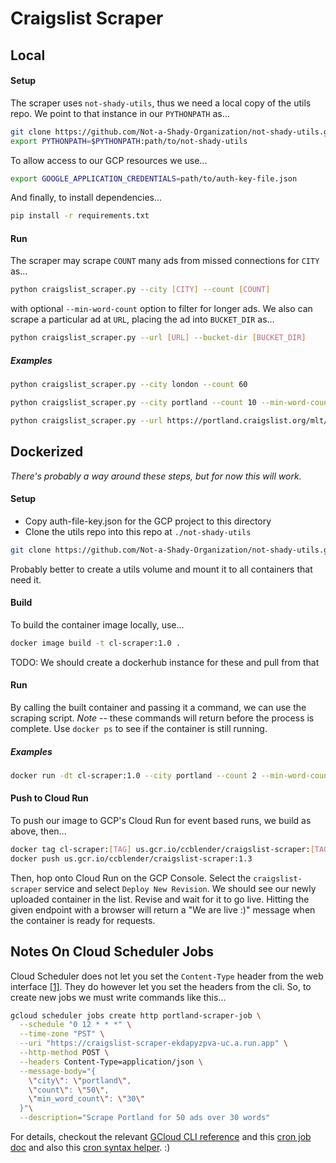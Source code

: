 # Craigslist Scraper

## Local
#### Setup
The scraper uses `not-shady-utils`, thus we need a local copy of the utils repo. We point to that instance in our `PYTHONPATH` as...

```bash
git clone https://github.com/Not-a-Shady-Organization/not-shady-utils.git
export PYTHONPATH=$PYTHONPATH:path/to/not-shady-utils
```

To allow access to our GCP resources we use...

```bash
export GOOGLE_APPLICATION_CREDENTIALS=path/to/auth-key-file.json
```

And finally, to install dependencies...

```bash
pip install -r requirements.txt
```

#### Run
The scraper may scrape `COUNT` many ads from missed connections for `CITY` as...

```bash
python craigslist_scraper.py --city [CITY] --count [COUNT]
```

with optional `--min-word-count` option to filter for longer ads. We also can scrape a particular ad at `URL`, placing the ad into `BUCKET_DIR` as...

```bash
python craigslist_scraper.py --url [URL] --bucket-dir [BUCKET_DIR]
```

##### Examples
```bash
python craigslist_scraper.py --city london --count 60
```

```bash
python craigslist_scraper.py --city portland --count 10 --min-word-count 50
```

```bash
python craigslist_scraper.py --url https://portland.craigslist.org/mlt/mis/d/portland-heather-red-haired-beauty/7042927716.html --bucket-dir awesome-ads
```

## Dockerized
*There's probably a way around these steps, but for now this will work.*

#### Setup
- Copy auth-file-key.json for the GCP project to this directory
- Clone the utils repo into this repo at `./not-shady-utils`

```bash
git clone https://github.com/Not-a-Shady-Organization/not-shady-utils.git
```

Probably better to create a utils volume and mount it to all containers that need it.

#### Build
To build the container image locally, use...

```bash
docker image build -t cl-scraper:1.0 .
```

TODO: We should create a dockerhub instance for these and pull from that

#### Run
By calling the built container and passing it a command, we can use the scraping script. *Note* -- these commands will return before the process is complete. Use `docker ps` to see if the container is still running.

##### Examples
```bash
docker run -dt cl-scraper:1.0 --city portland --count 2 --min-word-count 30
```

#### Push to Cloud Run
To push our image to GCP's Cloud Run for event based runs, we build as above, then...

```bash
docker tag cl-scraper:[TAG] us.gcr.io/ccblender/craigslist-scraper:[TAG]
docker push us.gcr.io/ccblender/craigslist-scraper:1.3
```

Then, hop onto Cloud Run on the GCP Console. Select the `craigslist-scraper` service and select `Deploy New Revision`. We should see our newly uploaded container in the list. Revise and wait for it to go live. Hitting the given endpoint with a browser will return a "We are live :)" message when the container is ready for requests.


## Notes On Cloud Scheduler Jobs
Cloud Scheduler does not let you set the `Content-Type` header from the web interface [[1]](https://stackoverflow.com/questions/53216177/http-triggering-cloud-function-with-cloud-scheduler). They do however let you set the headers from the cli. So, to create new jobs we must write commands like this...

```bash
gcloud scheduler jobs create http portland-scraper-job \
  --schedule "0 12 * * *" \
  --time-zone "PST" \
  --uri "https://craigslist-scraper-ekdapyzpva-uc.a.run.app" \
  --http-method POST \
  --headers Content-Type=application/json \
  --message-body="{
    \"city\": \"portland\",
    \"count\": \"50\",
    \"min_word_count\": \"30\"
  }"\
  --description="Scrape Portland for 50 ads over 30 words"
```

For details, checkout the relevant [GCloud CLI reference](https://cloud.google.com/sdk/gcloud/reference/scheduler/jobs/create/pubsub) and this [cron job doc](https://cloud.google.com/scheduler/docs/creating#) and also this [cron syntax helper](https://crontab.guru/every-day-8am). :)
